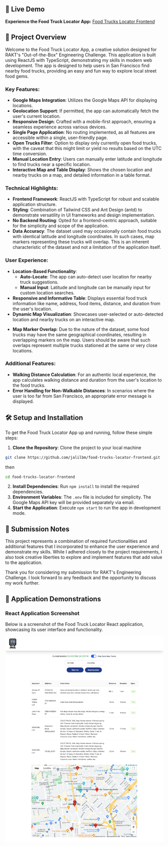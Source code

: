## 🚀 Live Demo

**Experience the Food Truck Locator App:** [Food Trucks Locator Frontend](https://food-trucks-locator.netlify.app/)

## 🚀 Project Overview

Welcome to the Food Truck Locator App, a creative solution designed for RAKT's "Out-of-the-Box" Engineering Challenge. This application is built using ReactJS with TypeScript, demonstrating my skills in modern web development. The app is designed to help users in San Francisco find nearby food trucks, providing an easy and fun way to explore local street food gems.

### Key Features:

- **Google Maps Integration**: Utilizes the Google Maps API for displaying locations.
- **Geolocation Support**: If permitted, the app can automatically fetch the user's current location.
- **Responsive Design**: Crafted with a mobile-first approach, ensuring a seamless experience across various devices.
- **Single Page Application**: No routing implemented, as all features are accessible within a single, user-friendly page.
- **Open Trucks Filter**: Option to display only currently open food trucks, with the caveat that this might limit or yield no results based on the UTC time conversion.
- **Manual Location Entry**: Users can manually enter latitude and longitude to find trucks near a specific location.
- **Interactive Map and Table Display**: Shows the chosen location and nearby trucks on a map, and detailed information in a table format.

### Technical Highlights:

- **Frontend Framework**: ReactJS with TypeScript for robust and scalable application structure.
- **Styling**: Combination of Tailwind CSS and Ant Design (antd) to demonstrate versatility in UI frameworks and design implementation.
- **No Backend Routing**: Opted for a frontend-centric approach, suitable for the simplicity and scope of the application.
- **Data Accuracy**: The dataset used may occasionally contain food trucks with identical latitude and longitude coordinates. In such cases, map markers representing these trucks will overlap. This is an inherent characteristic of the dataset and not a limitation of the application itself.

### User Experience:

- **Location-Based Functionality**:
  - **Auto-Locate**: The app can auto-detect user location for nearby truck suggestions.
  - **Manual Input**: Latitude and longitude can be manually input for custom location searches.
- **Responsive and Informative Table**: Displays essential food truck information like name, address, food items, distance, and duration from the user's location.
- **Dynamic Map Visualization**: Showcases user-selected or auto-detected location and nearby trucks on an interactive map.

* **Map Marker Overlap**: Due to the nature of the dataset, some food trucks may have the same geographical coordinates, resulting in overlapping markers on the map. Users should be aware that such overlaps represent multiple trucks stationed at the same or very close locations.

### Additional Features:

- **Walking Distance Calculation**: For an authentic local experience, the app calculates walking distance and duration from the user's location to the food trucks.
- **Error Handling for Non-Walkable Distances**: In scenarios where the user is too far from San Francisco, an appropriate error message is displayed.

## 🛠 Setup and Installation

To get the Food Truck Locator App up and running, follow these simple steps:

1.  **Clone the Repository**: Clone the project to your local machine

```bash
git clone https://github.com/jalilbm/food-trucks-locator-frontend.git
```

then

```bash
cd food-trucks-locator-frontend
```

2.  **Install Dependencies**: Run `npm install` to install the required dependencies.
3.  **Environment Variables**: The `.env` file is included for simplicity. The Google Maps API key will be provided separately via email.
4.  **Start the Application**: Execute `npm start` to run the app in development mode.

## 💌 Submission Notes

This project represents a combination of required functionalities and additional features that I incorporated to enhance the user experience and demonstrate my skills. While I adhered closely to the project requirements, I also took creative liberties to explore and implement features that add value to the application.

Thank you for considering my submission for RAKT's Engineering Challenge. I look forward to any feedback and the opportunity to discuss my work further.

## 📸 Application Demonstrations

### React Application Screenshot

Below is a screenshot of the Food Truck Locator React application, showcasing its user interface and functionality.

![React App Screenshot](screenshots/screencapture.png)
